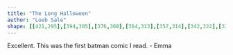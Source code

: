 ```yaml
---
title: "The Long Halloween"
author: "Loeb Sale"
shape: [[421,295],[394,305],[376,308],[364,313],[357,314],[342,322],[337,328],[337,333],[339,339],[341,372],[343,382],[343,426],[346,439],[345,466],[348,498],[348,515],[350,527],[349,539],[351,546],[350,558],[352,596],[356,619],[357,682],[361,733],[360,749],[364,793],[364,830],[366,835],[367,876],[369,887],[369,927],[370,938],[372,943],[372,955],[375,968],[375,1000],[377,1008],[377,1032],[379,1045],[379,1120],[382,1127],[385,1216],[392,1314],[391,1334],[394,1373],[396,1382],[397,1427],[400,1448],[400,1472],[405,1529],[405,1551],[409,1584],[413,1677],[415,1691],[419,1695],[425,1696],[476,1696],[483,1689],[483,1641],[479,1581],[478,1518],[475,1495],[472,1392],[467,1319],[467,1260],[465,1244],[466,1200],[463,1175],[464,1163],[461,1153],[461,1070],[458,1030],[458,997],[456,991],[457,980],[456,963],[454,955],[454,911],[451,865],[451,840],[449,830],[448,798],[446,793],[445,743],[441,704],[441,676],[439,668],[440,639],[438,633],[437,596],[438,562],[437,546],[434,539],[434,521],[436,510],[432,504],[434,491],[430,484],[432,474],[429,459],[434,434],[432,415],[433,401],[431,395],[433,386],[433,313],[430,298],[426,295]]
---
```

Excellent.  This was the first batman comic I read. - Emma
